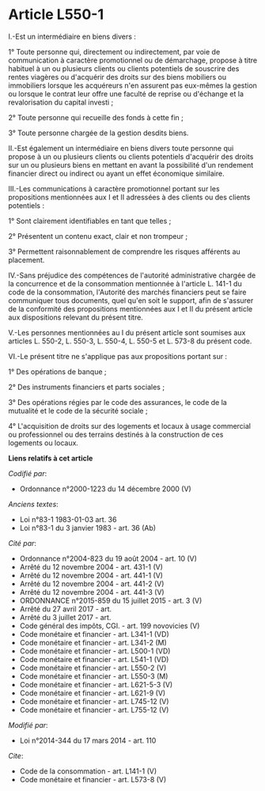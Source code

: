 # Article L550-1

I.-Est un intermédiaire en biens divers : 

1° Toute personne qui, directement ou indirectement, par voie de communication à caractère promotionnel ou de démarchage,
propose à titre habituel à un ou plusieurs clients ou clients potentiels de souscrire des rentes viagères ou d'acquérir des
droits sur des biens mobiliers ou immobiliers lorsque les acquéreurs n'en assurent pas eux-mêmes la gestion ou lorsque le
contrat leur offre une faculté de reprise ou d'échange et la revalorisation du capital investi ; 

2° Toute personne qui recueille des fonds à cette fin ; 

3° Toute personne chargée de la gestion desdits biens. 

II.-Est également un intermédiaire en biens divers toute personne qui propose à un ou plusieurs clients ou clients potentiels
d'acquérir des droits sur un ou plusieurs biens en mettant en avant la possibilité d'un rendement financier direct ou
indirect ou ayant un effet économique similaire. 

III.-Les communications à caractère promotionnel portant sur les propositions mentionnées aux I et II adressées à des clients
ou des clients potentiels : 

1° Sont clairement identifiables en tant que telles ; 

2° Présentent un contenu exact, clair et non trompeur ; 

3° Permettent raisonnablement de comprendre les risques afférents au placement. 

IV.-Sans préjudice des compétences de l'autorité administrative chargée de la concurrence et de la consommation mentionnée à
l'article L. 141-1 du code de la consommation, l'Autorité des marchés financiers peut se faire communiquer tous documents,
quel qu'en soit le support, afin de s'assurer de la conformité des propositions mentionnées aux I et II du présent article
aux dispositions relevant du présent titre. 

V.-Les personnes mentionnées au I du présent article sont soumises aux articles L. 550-2, L. 550-3, L. 550-4, L. 550-5 et L.
573-8 du présent code. 

VI.-Le présent titre ne s'applique pas aux propositions portant sur : 

1° Des opérations de banque ; 

2° Des instruments financiers et parts sociales ; 

3° Des opérations régies par le code des assurances, le code de la mutualité et le code de la sécurité sociale ; 

4° L'acquisition de droits sur des logements et locaux à usage commercial ou professionnel ou des terrains destinés à la
construction de ces logements ou locaux.

**Liens relatifs à cet article**

_Codifié par_:

  - Ordonnance n°2000-1223 du 14 décembre 2000 (V)

_Anciens textes_:

  - Loi n°83-1 1983-01-03 art. 36
  - Loi n°83-1 du 3 janvier 1983 - art. 36 (Ab)

_Cité par_:

  - Ordonnance n°2004-823 du 19 août 2004 - art. 10 (V)
  - Arrêté du 12 novembre 2004 - art. 431-1 (V)
  - Arrêté du 12 novembre 2004 - art. 441-1 (V)
  - Arrêté du 12 novembre 2004 - art. 441-2 (V)
  - Arrêté du 12 novembre 2004 - art. 441-3 (V)
  - ORDONNANCE n°2015-859 du 15 juillet 2015 - art. 3 (V)
  - Arrêté du 27 avril 2017 - art.
  - Arrêté du 3 juillet 2017 - art.
  - Code général des impôts, CGI. - art. 199 novovicies (V)
  - Code monétaire et financier - art. L341-1 (VD)
  - Code monétaire et financier - art. L341-2 (M)
  - Code monétaire et financier - art. L500-1 (VD)
  - Code monétaire et financier - art. L541-1 (VD)
  - Code monétaire et financier - art. L550-2 (V)
  - Code monétaire et financier - art. L550-3 (M)
  - Code monétaire et financier - art. L621-5-3 (V)
  - Code monétaire et financier - art. L621-9 (V)
  - Code monétaire et financier - art. L745-12 (V)
  - Code monétaire et financier - art. L755-12 (V)

_Modifié par_:

  - Loi n°2014-344 du 17 mars 2014 - art. 110

_Cite_:

  - Code de la consommation - art. L141-1 (V)
  - Code monétaire et financier - art. L573-8 (V)

